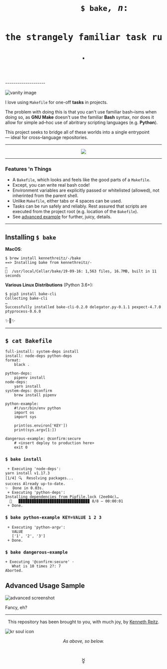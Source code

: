 
<span align="center">
<h1>
    <pre>
        <code>$ bake</code><em>, n</em>:
        <pre>the strangely familiar task runner</pre>.
    </pre>  
 </h1>
</span>
--------------------

![vanity image](https://github.com/kennethreitz/bake/blob/master/ext/img.jpg?raw=true)

I love using `Makefile` for one-off **tasks** in projects. 

The problem with doing this is that you can't use familiar bash–isms when doing so, as **GNU Make** doesn't use the familiar **Bash** syntax, nor does it allow for simple ad–hoc use of abritrary scripting languages (e.g. **Python**).

This project seeks to bridge all of these worlds into a single entrypoint — ideal for cross–language repositories.

-----------------

<p align="center">
<img src="https://github.com/kennethreitz/bake/blob/master/ext/screencast.gif?raw=true" />
</p>

----------------

### Features 'n Things

- A `Bakefile`, which looks and feels like the good parts of a `Makefile`.
- Except, you can write real bash code!
- Environment variables are explicitly passed or whitelisted (allowed), not inherinted from the parent shell.
- Unlike `Makefile`, either tabs or 4 spaces can be used.
- Tasks can be run safely and reliably. Rest assured that scripts are executed from the project root (e.g. location of the `Bakefile`).
- See [advanced example](https://github.com/kennethreitz/bake#advanced-usage-sample) for further, juicy, details.

------------------

## Installing `$ bake`

**MacOS**:

```console
$ brew install kennethreitz/-/bake
==> Installing bake from kennethreitz/-
…
🍺  /usr/local/Cellar/bake/19-09-16: 1,563 files, 16.7MB, built in 11 seconds
```

**Various Linux Distributions** (Python 3.6+):

```console
$ pip3 install bake-cli
Collecting bake-cli
…
Successfully installed bake-cli-0.2.0 delegator.py-0.1.1 pexpect-4.7.0 ptyprocess-0.6.0
```

✨🍰✨

---------------

## `$ cat Bakefile`

```make
full-install: system-deps install
install: node-deps python-deps
format:
    black .

python-deps:
    pipenv install
node-deps:
    yarn install
system-deps: @confirm
    brew install pipenv
    
python-example:
    #!/usr/bin/env python
    import os
    import sys

    print(os.environ['KEY'])
    print(sys.argv[1:])

dangerous-example: @confirm:secure
    # <insert deploy to production here>
    exit 0
```


### `$ bake install`

```console
 + Executing 'node-deps':
yarn install v1.17.3
[1/4] 🔍  Resolving packages...
success Already up-to-date.
✨  Done in 0.03s.
 + Executing 'python-deps':
Installing dependencies from Pipfile.lock (2ee04c)…
  🐍   ▉▉▉▉▉▉▉▉▉▉▉▉▉▉▉▉▉▉▉▉▉▉▉▉▉▉▉▉▉▉▉▉ 8/8 — 00:00:01
 + Done.
```


### `$ bake python-example KEY=VALUE 1 2 3`

```console
 + Executing 'python-argv':
   VALUE
   ['1', '2', '3']
 + Done.
 ```

### `$ bake dangerous-example`

```console
+ Executing '@confirm:secure' ·
   What is 10 times 2?: 7
Aborted.
```

## Advanced Usage Sample

![advanced screenshot](https://github.com/kennethreitz/bake/blob/master/ext/screenshot.png?raw=true)

Fancy, eh?

<!-- ![bake icon](https://github.com/kennethreitz/bake/blob/master/ext/bake.png?raw=true) -->

---------------------

<p align="center">
This repository has been brought to you, with much joy, by <a href="https://kennethreitz.org/">Kenneth Reitz</a>.
</p>

![kr soul icon](https://github.com/kennethreitz/bake/blob/master/ext/tattoo-design.jpg?raw=true)

<p align="center">
    <em>As above, so below.</em>
    <h1 align="center">☿</h1>
</p>
